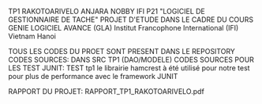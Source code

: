 
TP1 RAKOTOARIVELO ANJARA NOBBY IFI P21
"LOGICIEL DE GESTIONNAIRE DE TACHE"
PROJET D'ETUDE DANS LE CADRE DU COURS GENIE LOGICIEL AVANCE (GLA) 
Institut Francophone International (IFI)
Vietnam Hanoi

TOUS LES CODES DU PROET SONT PRESENT DANS LE REPOSITORY
CODES SOURCES: DANS SRC TP1 (DAO/MODELE)
CODES SOURCES POUR LES TEST JUNIT: TEST tp1 le librairie hamcrest à été utilisé pour notre test pour plus de performance avec le framework JUNIT

RAPPORT DU PROJET: RAPPORT_TP1_RAKOTOARIVELO.pdf

